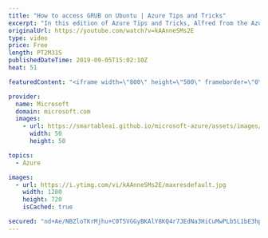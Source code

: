 ```yaml
---
title: "How to access GRUB on Ubuntu | Azure Tips and Tricks"
excerpt: "In this edition of Azure Tips and Tricks, Alfred from the Azure Serial Console team will show you how to enable GRUB on your Ubuntu virtual machine. You will also learn how to use GRUB to enter single user mode.   For more tips and tricks, visit: http://azuredev.tips   Get started with 12 months of free"
originalUrl: https://youtube.com/watch?v=kAAnneSMs2E
type: video
price: Free
length: PT2M31S
publishedDateTime: 2019-09-05T15:02:10Z
heat: 51

featuredContent: "<iframe width=\"800\" height=\"500\" frameborder=\"0\" src=\"https://www.youtube.com/embed/kAAnneSMs2E\" allow=\"accelerometer; autoplay; encrypted-media; gyroscope; picture-in-picture\" allowfullscreen></iframe>"

provider:
  name: Microsoft
  domain: microsoft.com
  images:
    - url: https://smartableai.github.io/microsoft-azure/assets/images/organizations/microsoft.com-50x50.jpg
      width: 50
      height: 50

topics:
  - Azure

images:
  - url: https://i.ytimg.com/vi/kAAnneSMs2E/maxresdefault.jpg
    width: 1280
    height: 720
    isCached: true

secured: "nd+Ae/NBZloTKrMjhu+C0T5VGGyBKAlY8KQ4r7JEdNa3HiCuMwPLb5L1bE3hpR9LFbrsR7j9H6b99m+BJonRt0FFquSxo2RoXPL7xDVtuqHVJnsXo/yihO3NRJ4EoCT78TaqrYxDngE7cz/9x/ymUs0+RrqFHrHu3muq4sjuU58jUF46mlYT88QIRcKsXVch13T403WJ/TALNLxvVNZfmhhO37yCECGgulOLbScLZhf7zdzcqCjSXDIl6lzTwSYMY5LUdz2UC1keD5t5C3EjPj0DoQDxwxdxlI9ODGZLzNccwtdmRIxZ1Pap9ylBCOKITzRrnXP6x/HkeYfeUWqwMPquF6xcDB6YT044yi1RHrF2yX7CtSnee4yktULQ8RxbBdh1h9ppsXPQ2ZhXkC2QuUVBssBIZbA1+bg2k3OXRC0=;SU5xdqzOwmJw/vEUprBHiA=="
---
```


